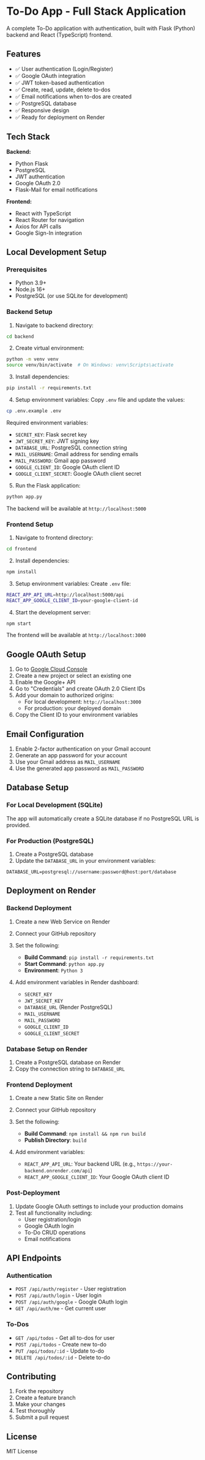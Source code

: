 # To-Do App - Full Stack Application

A complete To-Do application with authentication, built with Flask (Python) backend and React (TypeScript) frontend.

## Features

- ✅ User authentication (Login/Register)
- ✅ Google OAuth integration
- ✅ JWT token-based authentication
- ✅ Create, read, update, delete to-dos
- ✅ Email notifications when to-dos are created
- ✅ PostgreSQL database
- ✅ Responsive design
- ✅ Ready for deployment on Render

## Tech Stack

**Backend:**
- Python Flask
- PostgreSQL
- JWT authentication
- Google OAuth 2.0
- Flask-Mail for email notifications

**Frontend:**
- React with TypeScript
- React Router for navigation
- Axios for API calls
- Google Sign-In integration

## Local Development Setup

### Prerequisites

- Python 3.9+
- Node.js 16+
- PostgreSQL (or use SQLite for development)

### Backend Setup

1. Navigate to backend directory:
```bash
cd backend
```

2. Create virtual environment:
```bash
python -m venv venv
source venv/bin/activate  # On Windows: venv\Scripts\activate
```

3. Install dependencies:
```bash
pip install -r requirements.txt
```

4. Setup environment variables:
Copy `.env` file and update the values:
```bash
cp .env.example .env
```

Required environment variables:
- `SECRET_KEY`: Flask secret key
- `JWT_SECRET_KEY`: JWT signing key
- `DATABASE_URL`: PostgreSQL connection string
- `MAIL_USERNAME`: Gmail address for sending emails
- `MAIL_PASSWORD`: Gmail app password
- `GOOGLE_CLIENT_ID`: Google OAuth client ID
- `GOOGLE_CLIENT_SECRET`: Google OAuth client secret

5. Run the Flask application:
```bash
python app.py
```

The backend will be available at `http://localhost:5000`

### Frontend Setup

1. Navigate to frontend directory:
```bash
cd frontend
```

2. Install dependencies:
```bash
npm install
```

3. Setup environment variables:
Create `.env` file:
```bash
REACT_APP_API_URL=http://localhost:5000/api
REACT_APP_GOOGLE_CLIENT_ID=your-google-client-id
```

4. Start the development server:
```bash
npm start
```

The frontend will be available at `http://localhost:3000`

## Google OAuth Setup

1. Go to [Google Cloud Console](https://console.cloud.google.com/)
2. Create a new project or select an existing one
3. Enable the Google+ API
4. Go to "Credentials" and create OAuth 2.0 Client IDs
5. Add your domain to authorized origins:
   - For local development: `http://localhost:3000`
   - For production: your deployed domain
6. Copy the Client ID to your environment variables

## Email Configuration

1. Enable 2-factor authentication on your Gmail account
2. Generate an app password for your account
3. Use your Gmail address as `MAIL_USERNAME`
4. Use the generated app password as `MAIL_PASSWORD`

## Database Setup

### For Local Development (SQLite)
The app will automatically create a SQLite database if no PostgreSQL URL is provided.

### For Production (PostgreSQL)
1. Create a PostgreSQL database
2. Update the `DATABASE_URL` in your environment variables:
```
DATABASE_URL=postgresql://username:password@host:port/database
```

## Deployment on Render

### Backend Deployment

1. Create a new Web Service on Render
2. Connect your GitHub repository
3. Set the following:
   - **Build Command**: `pip install -r requirements.txt`
   - **Start Command**: `python app.py`
   - **Environment**: `Python 3`

4. Add environment variables in Render dashboard:
   - `SECRET_KEY`
   - `JWT_SECRET_KEY`
   - `DATABASE_URL` (Render PostgreSQL)
   - `MAIL_USERNAME`
   - `MAIL_PASSWORD`
   - `GOOGLE_CLIENT_ID`
   - `GOOGLE_CLIENT_SECRET`

### Database Setup on Render

1. Create a PostgreSQL database on Render
2. Copy the connection string to `DATABASE_URL`

### Frontend Deployment

1. Create a new Static Site on Render
2. Connect your GitHub repository
3. Set the following:
   - **Build Command**: `npm install && npm run build`
   - **Publish Directory**: `build`

4. Add environment variables:
   - `REACT_APP_API_URL`: Your backend URL (e.g., `https://your-backend.onrender.com/api`)
   - `REACT_APP_GOOGLE_CLIENT_ID`: Your Google OAuth client ID

### Post-Deployment

1. Update Google OAuth settings to include your production domains
2. Test all functionality including:
   - User registration/login
   - Google OAuth login
   - To-Do CRUD operations
   - Email notifications

## API Endpoints

### Authentication
- `POST /api/auth/register` - User registration
- `POST /api/auth/login` - User login
- `POST /api/auth/google` - Google OAuth login
- `GET /api/auth/me` - Get current user

### To-Dos
- `GET /api/todos` - Get all to-dos for user
- `POST /api/todos` - Create new to-do
- `PUT /api/todos/:id` - Update to-do
- `DELETE /api/todos/:id` - Delete to-do

## Contributing

1. Fork the repository
2. Create a feature branch
3. Make your changes
4. Test thoroughly
5. Submit a pull request

## License

MIT License

